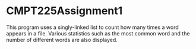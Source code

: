 # CMPT225Assignment1

This program uses a singly-linked list to count how many times a word appears in a file. Various statistics such as the most common word and the number of different words are also displayed.
